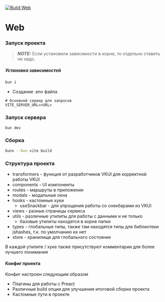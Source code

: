[![Build Web](https://github.com/Diary-SPO/diary-admin/actions/workflows/build-web.yml/badge.svg)](https://github.com/Diary-SPO/diary-admin/actions/workflows/build-web.yml)
# Web

### Запуск проекта

> **_NOTE:_**  Если установили зависимости в корне, то отдельно ставить не надо.

##### Установка зависимостей

```bash
bun i
```

- Создание .env файла

```dotenv
# Основной сервер для запросов
VITE_SERVER_URL=<URL>
```

### Запуск сервера

```bash
bun dev
```

### Сборка

```bash
bunx --bun vite build
```

### Структура проекта

- transformers - функция от разработчиков VKUI для корректной работы VKUI
- components - UI компоненты
- routes - маршруты в приложении
- modals - модальные окна
- hooks - кастомные хуки
  - useSnackbar - для упрощения работы со снекбарами из VKUI
- views - разные страницы сервиса
- utils - различные утилиты для работы с данными и не только
  - базовые утилиты находятся в корне папки
- types - глобальные типы, также там находятся типы для библиотеки jshashes, т.к. по умолчанию их нет
- store - хранилище для глобального состояния

В каждой утилите / хуке также присутствуют комментарии для более лучшего понимания

#### Конфиг проекта

Конфиг настроен следующим образом

- Плагины для работы с Preact
- Различные build опции для улучшения итоговой сборки проекта
- Кастомные пути в проекте
